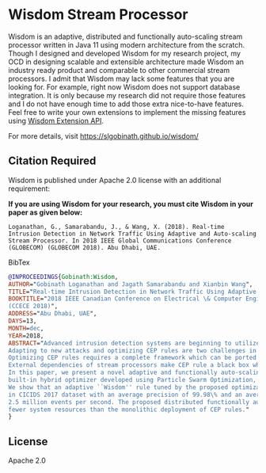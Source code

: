 # Wisdom Stream Processor

Wisdom is an adaptive, distributed and functionally auto-scaling stream processor 
written in Java 11 using modern architecture from the scratch.
Though I designed and developed Wisdom for my research project, my OCD in designing 
scalable and extensible architecture made Wisdom an industry ready product 
and comparable to other commercial stream processors. 
I admit that Wisdom may lack some features that you are looking for. 
For example, right now Wisdom does not support database integration. 
It is only because my research did not require those features and 
I do not have enough time to add those extra nice-to-have features.
Feel free to write your own extensions to implement the missing features using [Wisdom Extension API](https://slgobinath.github.io/wisdom/wisdom-extensions).

For more details, visit https://slgobinath.github.io/wisdom/

## Citation Required
Wisdom is published under Apache 2.0 license with an additional requirement:

**If you are using Wisdom for your research, you must cite Wisdom in your paper as given below:**

```text
Loganathan, G., Samarabandu, J., & Wang, X. (2018). Real-time Intrusion Detection in Network Traffic Using Adaptive and Auto-scaling Stream Processor. In 2018 IEEE Global Communications Conference (GLOBECOM) (GLOBECOM 2018). Abu Dhabi, UAE.
```

BibTex
```bibtex
@INPROCEEDINGS{Gobinath:Wisdom,
AUTHOR="Gobinath Loganathan and Jagath Samarabandu and Xianbin Wang",
TITLE="Real-time Intrusion Detection in Network Traffic Using Adaptive and Auto-scaling Stream Processor",
BOOKTITLE="2018 IEEE Canadian Conference on Electrical \& Computer Engineering (CCECE)
(CCECE 2018)",
ADDRESS="Abu Dhabi, UAE",
DAYS=13,
MONTH=dec,
YEAR=2018,
ABSTRACT="Advanced intrusion detection systems are beginning to utilize the power and flexibility offered by Complex Event Processing (CEP) engines. 
Adapting to new attacks and optimizing CEP rules are two challenges in this domain. 
Optimizing CEP rules requires a complete framework which can be ported to stream processors because a CEP rule cannot run without a stream processor. 
External dependencies of stream processors make CEP rule a black box which is hard to optimize. 
In this paper, we present a novel adaptive and functionally auto-scaling stream processor: "Wisdom" with a 
built-in hybrid optimizer developed using Particle Swarm Optimization, and Bisection algorithms to optimize CEP rule parameters. 
We show that an adaptive ``Wisdom'' rule tuned by the proposed optimization algorithm is able to detect selected attacks 
in CICIDS 2017 dataset with an average precision of 99.98\% and an average recall of 93.42\% while processing over 
2.5 million events per second. The proposed distributed functionally auto-scaling deployment mode consumes significantly 
fewer system resources than the monolithic deployment of CEP rules."
}
``` 

## License
Apache 2.0